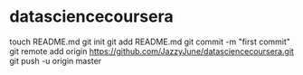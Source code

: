 datasciencecoursera
===================
touch README.md
git init
git add README.md
git commit -m "first commit"
git remote add origin https://github.com/JazzyJune/datasciencecoursera.git
git push -u origin master
